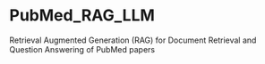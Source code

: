 # PubMed_RAG_LLM
Retrieval Augmented Generation (RAG) for Document Retrieval and Question Answering of PubMed papers
